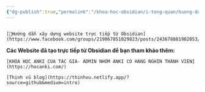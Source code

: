 ```yaml
---
{"dg-publish":true,"permalink":"/khoa-hoc-obsidian/i-tong-quan/huong-dan-xay-dung-website-truc-tiep-tu-obsidian/","dgPassFrontmatter":true,"noteIcon":"1","created":"","updated":""}
---
```


```ad-hint

[💎Hướng dẫn xây dựng website trực tiếp từ Obsidian](https://www.facebook.com/groups/219067851029823/posts/243678881902053/)
```


**Các Website đã tạo trực tiếp từ Obsidian  để bạn tham khảo thêm:**

```ad-info
[KHÓA HỌC ANKI CỦA TÁC GIẢ- ADMIN NHÓM ANKI CÓ HÀNG NGHÌN THÀNH VIÊN](https://hocanki.com/)
```


```ad-info
[Thịnh vũ blog](https://thinhvu.netlify.app/?source=github&medium=intro)
```